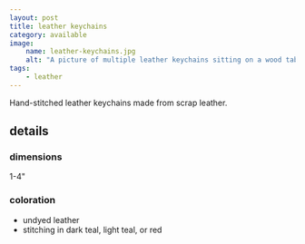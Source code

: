 ```yaml
---
layout: post
title: leather keychains
category: available
image: 
    name: leather-keychains.jpg
    alt: "A picture of multiple leather keychains sitting on a wood table. Many of them are simple rectangle shapes with stitching around the edge; a few are odd wavy or geometric shapes. A few say things like 'MOM' or 'EGG'."
tags:
    - leather
---
```


Hand-stitched leather keychains made from scrap leather.

## details

### dimensions

1-4"

### coloration

- undyed leather
- stitching in dark teal, light teal, or red
